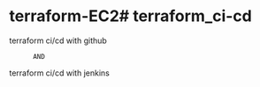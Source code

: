 # terraform-EC2# terraform_ci-cd

terraform ci/cd with github

          AND

terraform ci/cd with jenkins
